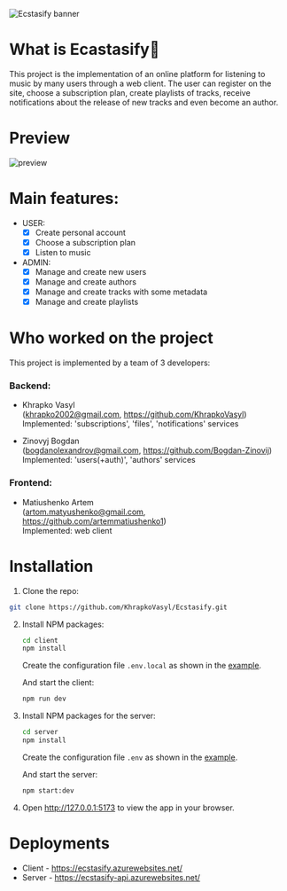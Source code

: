 ![Ecstasify banner](./client/public/banner.png)

# What is Ecastasify🎵

This project is the implementation of an online platform for listening to music by many users through a web client. The user can register on the site, choose a subscription plan, create playlists of tracks, receive notifications about the release of new tracks and even become an author.

# Preview

![preview](https://user-images.githubusercontent.com/71723893/212487021-98b976c7-ab2c-46e0-882c-459024ba6bfb.png)

# Main features:

- USER:
  - [x] Create personal account
  - [x] Choose a subscription plan
  - [x] Listen to music
- ADMIN:
  - [x] Manage and create new users
  - [x] Manage and create authors
  - [x] Manage and create tracks with some metadata
  - [x] Manage and create playlists <br>

# Who worked on the project

This project is implemented by a team of 3 developers:

### Backend:

- Khrapko Vasyl <br>
  (khrapko2002@gmail.com, https://github.com/KhrapkoVasyl) <br>
  Implemented: 'subscriptions', 'files', 'notifications' services

- Zinovyj Bogdan <br>
  (bogdanolexandrov@gmail.com, https://github.com/Bogdan-Zinovij) <br>
  Implemented: 'users(+auth)', 'authors' services

### Frontend:

- Matiushenko Artem <br>
  (artom.matyushenko@gmail.com, https://github.com/artemmatiushenko1) <br>
  Implemented: web client <br>

# Installation

1. Clone the repo:

```sh
git clone https://github.com/KhrapkoVasyl/Ecstasify.git
```

2. Install NPM packages:

   ```sh
   cd client
   npm install
   ```

   Create the configuration file `.env.local` as shown in the [example](https://github.com/KhrapkoVasyl/Ecstasify/blob/main/client/env/.env.example).

   And start the client:

   ```sh
   npm run dev
   ```

3. Install NPM packages for the server:

   ```sh
   cd server
   npm install
   ```

   Create the configuration file `.env` as shown in the [example](https://github.com/KhrapkoVasyl/Ecstasify/blob/main/server/.env.example).

   And start the server:

   ```sh
   npm start:dev
   ```

4. Open http://127.0.0.1:5173 to view the app in your browser.

# Deployments

- Client - https://ecstasify.azurewebsites.net/
- Server - https://ecstasify-api.azurewebsites.net/
